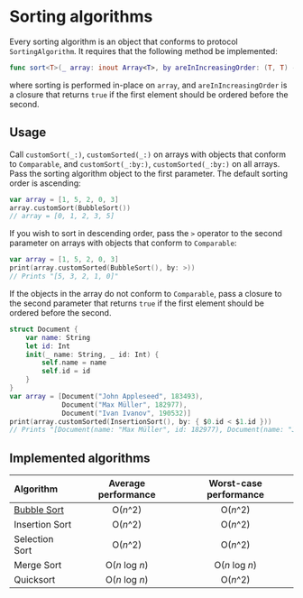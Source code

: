 #  Sorting algorithms

Every sorting algorithm is an object that conforms to protocol `SortingAlgorithm`. It requires that the following method be implemented:
```swift
func sort<T>(_ array: inout Array<T>, by areInIncreasingOrder: (T, T) -> Bool)
```
where sorting is performed in-place on `array`, and `areInIncreasingOrder` is a closure that returns `true` if the first element should be ordered before the second.

## Usage

Call `customSort(_:)`, `customSorted(_:)` on arrays with objects that conform to `Comparable`, and `customSort(_:by:)`, `customSorted(_:by:)` on all arrays. Pass the sorting algorithm object to the first parameter. The default sorting order is ascending:
```swift
var array = [1, 5, 2, 0, 3]
array.customSort(BubbleSort())
// array = [0, 1, 2, 3, 5]
```
If you wish to sort in descending order, pass the `>` operator to the second parameter on arrays with objects that conform to `Comparable`:
```swift
var array = [1, 5, 2, 0, 3]
print(array.customSorted(BubbleSort(), by: >))
// Prints "[5, 3, 2, 1, 0]"
```
If the objects in the array do not conform to `Comparable`, pass a closure to the second parameter that returns `true` if the first element should be ordered before the second.
```swift
struct Document {
    var name: String
    let id: Int
    init(_ name: String, _ id: Int) {
        self.name = name
        self.id = id
    }
}
var array = [Document("John Appleseed", 183493),
             Document("Max Müller", 182977),
             Document("Ivan Ivanov", 190532)]
print(array.customSorted(InsertionSort(), by: { $0.id < $1.id }))
// Prints "[Document(name: "Max Müller", id: 182977), Document(name: "John Appleseed", id: 183493), Document(name: "Ivan Ivanov", id: 190532)]"
```

## Implemented algorithms

Algorithm | Average performance | Worst-case performance
:---------- | :-----------------------: | :----------------------------:
[Bubble Sort](BubbleSort.swift) | O(*n*^2) | O(*n*^2)
Insertion Sort | O(*n*^2) | O(*n*^2)
Selection Sort | O(*n*^2) | O(*n*^2)
Merge Sort | O(*n* log *n*) | O(*n* log *n*)
Quicksort | O(*n* log *n*) | O(*n*^2)
